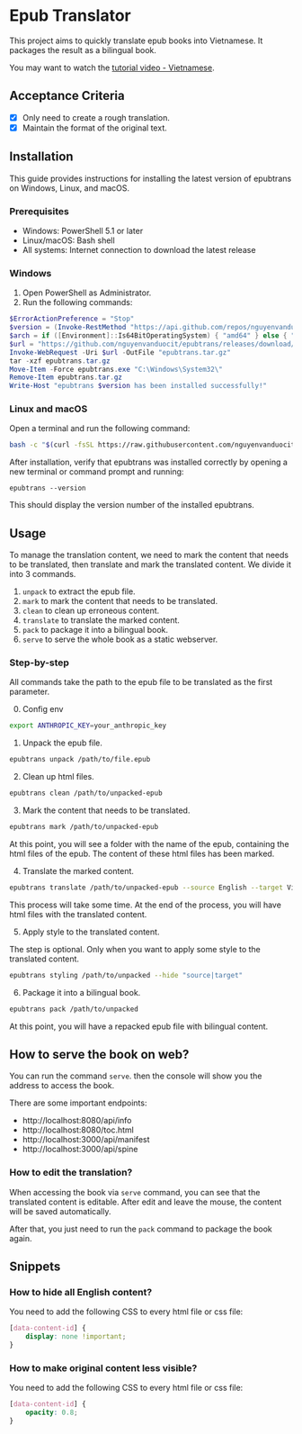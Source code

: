 # Epub Translator

This project aims to quickly translate epub books into Vietnamese. It packages the result as a bilingual book.

You may want to watch the [tutorial video - Vietnamese](https://youtu.be/9MspqDLPaxQ).

## Acceptance Criteria

- [x] Only need to create a rough translation.
- [x] Maintain the format of the original text.

## Installation

This guide provides instructions for installing the latest version of epubtrans on Windows, Linux, and macOS.

### Prerequisites

- Windows: PowerShell 5.1 or later
- Linux/macOS: Bash shell
- All systems: Internet connection to download the latest release

### Windows

1. Open PowerShell as Administrator.
2. Run the following commands:

```powershell
$ErrorActionPreference = "Stop"
$version = (Invoke-RestMethod "https://api.github.com/repos/nguyenvanduocit/epubtrans/releases/latest").tag_name
$arch = if ([Environment]::Is64BitOperatingSystem) { "amd64" } else { "386" }
$url = "https://github.com/nguyenvanduocit/epubtrans/releases/download/${version}/epubtrans_${version.Substring(1)}_windows_${arch}.tar.gz"
Invoke-WebRequest -Uri $url -OutFile "epubtrans.tar.gz"
tar -xzf epubtrans.tar.gz
Move-Item -Force epubtrans.exe "C:\Windows\System32\"
Remove-Item epubtrans.tar.gz
Write-Host "epubtrans $version has been installed successfully!"
```

### Linux and macOS

Open a terminal and run the following command:

```bash
bash -c "$(curl -fsSL https://raw.githubusercontent.com/nguyenvanduocit/epubtrans/main/scripts/install_unix.sh)"
```

After installation, verify that epubtrans was installed correctly by opening a new terminal or command prompt and running:

```
epubtrans --version
```

This should display the version number of the installed epubtrans.

## Usage

To manage the translation content, we need to mark the content that needs to be translated, then translate and mark the
translated content. We divide it into 3 commands.

1. `unpack` to extract the epub file.
2. `mark` to mark the content that needs to be translated.
3. `clean` to clean up erroneous content.
4. `translate` to translate the marked content.
5. `pack` to package it into a bilingual book.
6. `serve` to serve the whole book as a static webserver.

### Step-by-step

All commands take the path to the epub file to be translated as the first parameter.

0. Config env

```bash
export ANTHROPIC_KEY=your_anthropic_key
```

1. Unpack the epub file.

 ```bash
epubtrans unpack /path/to/file.epub
 ```

2. Clean up html files.

 ```bash
epubtrans clean /path/to/unpacked-epub
 ```

3. Mark the content that needs to be translated.

 ```bash
epubtrans mark /path/to/unpacked-epub
 ```

At this point, you will see a folder with the name of the epub, containing the html files of the epub. The content of
these html files has been marked.

4. Translate the marked content.

 ```bash
epubtrans translate /path/to/unpacked-epub --source English --target Vietnamese
 ```

This process will take some time. At the end of the process, you will have html files with the translated content.

5. Apply style to the translated content.

The step is optional. Only when you want to apply some style to the translated content.

 ```bash
epubtrans styling /path/to/unpacked --hide "source|target"
 ```

6. Package it into a bilingual book.

 ```bash
epubtrans pack /path/to/unpacked
 ```

At this point, you will have a repacked epub file with bilingual content.

## How to serve the book on web?

You can run the command `serve`. then the console will show you the address to access the book.

There are some important endpoints:

- http://localhost:8080/api/info
- http://localhost:8080/toc.html
- http://localhost:3000/api/manifest
- http://localhost:3000/api/spine

### How to edit the translation?

When accessing the book via `serve` command, you can see that the translated content is editable. After edit and leave the mouse, the content will be saved automatically.

After that, you just need to run the `pack` command to package the book again.

## Snippets

### How to hide all English content?

You need to add the following CSS to every html file or css file:

```css
[data-content-id] {
    display: none !important;
}
```

### How to make original content less visible?

You need to add the following CSS to every html file or css file:

```css
[data-content-id] {
    opacity: 0.8;
}
```
